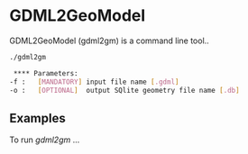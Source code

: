 # GDML2GeoModel

GDML2GeoModel (gdml2gm) is a command line tool..


``` bash
./gdml2gm 

 **** Parameters: 
-f :   [MANDATORY] input file name [.gdml] 
-o :   [OPTIONAL]  output SQlite geometry file name [.db]

``` 


## Examples

To run *gdml2gm* ...
